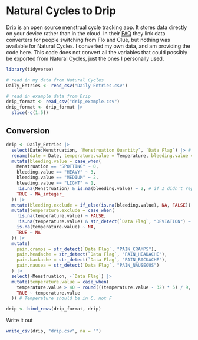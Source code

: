 # Natural Cycles to Drip




[Drip](https://dripapp.org) is an open source menstrual cycle tracking app. It stores data directly on your device rather than in the cloud. In their [FAQ](https://dripapp.org/faq.html) they link data converters for people switching from Flo and Clue, but nothing was available for Natural Cycles. I converted my own data, and am providing the code here. This code does not convert all the variables that could possibly be exported from Natural Cycles, just the ones I personally used.


``` r
library(tidyverse)

# read in my data from Natural Cycles
Daily_Entries <- read_csv("Daily Entries.csv")

# read in example data from Drip
drip_format <- read_csv("drip_example.csv")
drip_format <- drip_format |>
  slice(-c(1:5))
```

## Conversion

``` r
drip <- Daily_Entries |>
  select(Date:Menstruation, `Menstruation Quantity`, `Data Flag`) |> # This is all I was converting
  rename(date = Date, temperature.value = Temperature, bleeding.value = `Menstruation Quantity`) |>
  mutate(bleeding.value = case_when(
    Menstruation == "SPOTTING" ~ 0,
    bleeding.value == "HEAVY" ~ 3,
    bleeding.value == "MEDIUM" ~ 2,
    bleeding.value == "LIGHT" ~ 1,
    !is.na(Menstruation) & is.na(bleeding.value) ~ 2, # if I didn't report, let's call it medium
    TRUE ~ NA_integer_
  )) |>
  mutate(bleeding.exclude = if_else(is.na(bleeding.value), NA, FALSE)) |> # if you have things to exclude, this needs to be changed
  mutate(temperature.exclude = case_when(
    !is.na(temperature.value) ~ FALSE,
    !is.na(temperature.value) & str_detect(`Data Flag`, "DEVIATION") ~ TRUE,
    is.na(temperature.value) ~ NA,
    TRUE ~ NA
  )) |>
  mutate(
    pain.cramps = str_detect(`Data Flag`, "PAIN_CRAMPS"),
    pain.headache = str_detect(`Data Flag`, "PAIN_HEADACHE"),
    pain.backache = str_detect(`Data Flag`, "PAIN_BACKACHE"),
    pain.nausea = str_detect(`Data Flag`, "PAIN_NAUSEOUS")
  ) |>
  select(-Menstruation, -`Data Flag`) |>
  mutate(temperature.value = case_when(
    temperature.value > 40 ~ round(((temperature.value - 32) * 5) / 9, digits = 2),
    TRUE ~ temperature.value
  )) # Temperature should be in C, not F

drip <- bind_rows(drip_format, drip)
```

Write it out

``` r
write_csv(drip, "drip.csv", na = "")
```
